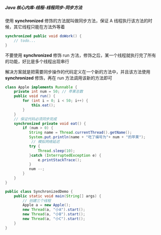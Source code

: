 ##### Java 核心内库-线程-线程同步-同步方法

使用 **synchronized** 修饰的方法就叫做同步方法，保证 A 线程执行该方法的时候，其它线程只能在方法外等着

```java
synchronized public void doWork() {
    // todo...
}
```

不要使用 **synchronized** 修饰 run 方法，修饰之后，某一个线程就执行完了所有的功能，好比是多个线程出现串行

解决方案就是把需要同步操作的代码定义在一个新的方法中，并且该方法使用 **synchronized** 修饰，再在 run 方法调用该新的方法即可

```java
class Apple implements Runnable {
    private int num = 50; // 苹果总数
    public void run() {
        for (int i = 0; i < 50; i++) {
			this.eat();
        }
    }
    // 保证代码必须同步完成
    synchronized private void eat() {
        if (num > 0) {
           String name = Thread.currentThread().getName();
           System.put.println(name + "吃了编号为"+ num + "的苹果");
            // 模拟网络延迟
           try {
               Thread.sleep(10);
           }catch (InterruptedException e) {
               e.printStackTrace();
           }
           num --;
        }
    }
}

public class SynchronizedDemo {
    public static void main(String[] args) {
        // 创建三个线程
        Apple a = new Apple();
        new Thread(a, "小A").start();
        new Thread(a, "小B").start();
        new Thread(a, "小C").start();
    }
}
```
